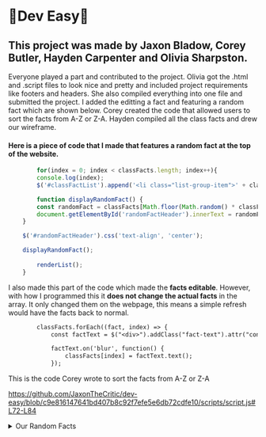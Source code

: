 # 🦭Dev Easy🦭
## This project was made by Jaxon Bladow, Corey Butler, Hayden Carpenter and  Olivia Sharpston.

Everyone played a part and contributed to the project. Olivia got the .html and .script files to look nice and pretty and included project requirements like footers and headers. She also compiled everything into one file and submitted the project. I added the editting a fact and featuring a random fact which are shown below. Corey created the code that allowed users to sort the facts from A-Z or Z-A. Hayden compiled all the class facts and drew our wireframe.



#### Here is a piece of code that I made that features a random fact at the top of the website.

``` javascript
        for(index = 0; index < classFacts.length; index++){
        console.log(index);
        $('#classFactList').append('<li class="list-group-item">' + classFacts[index] + '</li>');

        function displayRandomFact() {
        const randomFact = classFacts[Math.floor(Math.random() * classFacts.length)];
        document.getElementById('randomFactHeader').innerText = randomFact;
    }

    $('#randomFactHeader').css('text-align', 'center');

    displayRandomFact();
        
        renderList();
    }
```

I also made this part of the code which made the **facts editable**. However, with how I programmed this it **does not change the actual facts** in the array. It only changed them on the webpage, this means a simple refresh would have the facts back to normal.
``` diff
        classFacts.forEach((fact, index) => {
            const factText = $("<div>").addClass("fact-text").attr("contenteditable", true).text(fact);

            factText.on('blur', function() {
                classFacts[index] = factText.text();
            });
```

This is the code Corey wrote to sort the facts from A-Z or Z-A 

https://github.com/JaxonTheCritic/dev-easy/blob/c9e816147641bd407b8c92f7efe5e6db72cdfe10/scripts/script.js#L72-L84




<details><summary>Our Random Facts</summary>
        
* I broke my finger
* Corey said he was not famous
* Hayden likes to swim
* Olivia knows her alphabet backwards


</details>
